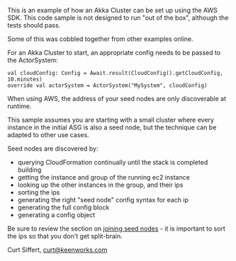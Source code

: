 
This is an example of how an Akka Cluster can be set up using 
the AWS SDK. This code sample is not designed to run "out of 
the box", although the tests should pass.

Some of this was cobbled together from other examples online.

For an Akka Cluster to start, an appropriate config needs to be
passed to the ActorSystem:

    val cloudConfig: Config = Await.result(CloudConfig().getCloudConfig, 10.minutes)
    override val actorSystem = ActorSystem("MySystem", cloudConfig)

When using AWS, the address of your seed nodes are only discoverable
at runtime.

This sample assumes you are starting with a small cluster where
every instance in the initial ASG is also a seed node, but the 
technique can be adapted to other use cases.

Seed nodes are discovered by:

- querying CloudFormation continually until the stack is completed building
- getting the instance and group of the running ec2 instance
- looking up the other instances in the group, and their ips
- sorting the ips
- generating the right "seed node" config syntax for each ip
- generating the full config block 
- generating a config object

Be sure to review the section on 
[joining seed nodes](http://doc.akka.io/docs/akka/2.4/java/cluster-usage.html#Joining_to_Seed_Nodes) - 
it is important to sort the ips so that you don't get split-brain.

Curt Siffert, curt@keenworks.com
